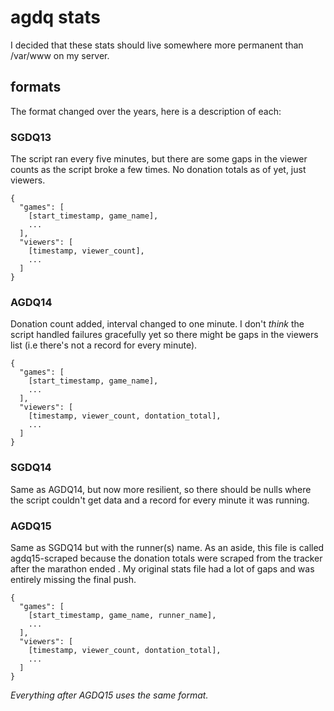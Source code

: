 # agdq stats
I decided that these stats should live somewhere more permanent than /var/www on my server.

## formats
The format changed over the years, here is a description of each:

### SGDQ13

The script ran every five minutes, but there are some gaps in the viewer counts as the script broke a few times. No donation totals as of yet, just viewers.

    {
      "games": [
        [start_timestamp, game_name],
        ...
      ],
      "viewers": [
        [timestamp, viewer_count],
        ...
      ]
    }

### AGDQ14

Donation count added, interval changed to one minute. I don't *think* the script handled failures gracefully yet so there might be gaps in the viewers list (i.e there's not a record for every minute).

    {
      "games": [
        [start_timestamp, game_name],
        ...
      ],
      "viewers": [
        [timestamp, viewer_count, dontation_total],
        ...
      ]
    }

### SGDQ14

Same as AGDQ14, but now more resilient, so there should be nulls where the script couldn't get data and a record for every minute it was running.

### AGDQ15

Same as SGDQ14 but with the runner(s) name. As an aside, this file is called agdq15-scraped because the donation totals were scraped from the tracker after the marathon ended . My original stats file had a lot of gaps and was entirely missing the final push.

    {
      "games": [
        [start_timestamp, game_name, runner_name],
        ...
      ],
      "viewers": [
        [timestamp, viewer_count, dontation_total],
        ...
      ]
    }

*Everything after AGDQ15 uses the same format.*
